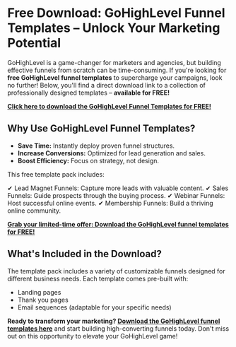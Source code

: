 # Free Download: GoHighLevel Funnel Templates – Unlock Your Marketing Potential

GoHighLevel is a game-changer for marketers and agencies, but building effective funnels from scratch can be time-consuming. If you're looking for **free GoHighLevel funnel templates** to supercharge your campaigns, look no further! Below, you'll find a direct download link to a collection of professionally designed templates – **available for FREE!**

[**Click here to download the GoHighLevel Funnel Templates for FREE!**](https://udemywork.com/gohighlevel-funnel-templates)

## Why Use GoHighLevel Funnel Templates?

*   **Save Time:** Instantly deploy proven funnel structures.
*   **Increase Conversions:** Optimized for lead generation and sales.
*   **Boost Efficiency:** Focus on strategy, not design.

This free template pack includes:

✔ Lead Magnet Funnels: Capture more leads with valuable content.
✔ Sales Funnels: Guide prospects through the buying process.
✔ Webinar Funnels: Host successful online events.
✔ Membership Funnels: Build a thriving online community.

[**Grab your limited-time offer: Download the GoHighLevel funnel templates for FREE!**](https://udemywork.com/gohighlevel-funnel-templates)

## What's Included in the Download?

The template pack includes a variety of customizable funnels designed for different business needs. Each template comes pre-built with:

*   Landing pages
*   Thank you pages
*   Email sequences (adaptable for your specific needs)

**Ready to transform your marketing? [Download the GoHighLevel funnel templates here](https://udemywork.com/gohighlevel-funnel-templates)** and start building high-converting funnels today. Don't miss out on this opportunity to elevate your GoHighLevel game!
